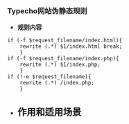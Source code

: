 ### Typecho网站伪静态规则

- **规则内容**



```nginx
if (-f $request_filename/index.html){
    rewrite (.*) $1/index.html break;
    }
if (-f $request_filename/index.php){
    rewrite (.*) $1/index.php;
    }
if (!-e $request_filename){
    rewrite (.*) /index.php;
    }
```

- 作用和适用场景
  - 